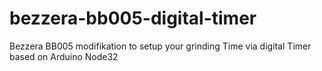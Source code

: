 # bezzera-bb005-digital-timer
Bezzera BB005 modifikation to setup your grinding Time via digital Timer based on Arduino Node32
